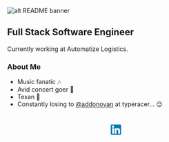 ![alt README banner](https://github.com/lhardin491/lhardin491/blob/master/assets/banner.png)

## Full Stack Software Engineer

Currently working at Automatize Logistics.

### About Me

- Music fanatic 🎶
- Avid concert goer 🎸
- Texan 🤠
- Constantly losing to [@addonovan](https://github.com/addonovan/) at typeracer... 😔

<div align="center" style="padding: 25px 0;">
  <a href="https://www.linkedin.com/in/luke-hardin-515280162/" style="padding: 8px; width: 24px; height: 24px;">
    <img src="https://github.com/Lhardin491/Lhardin491/blob/master/assets/linkedin.png" alt="Connect on Linkedin" width="24" height="24">
  </a>
</div>
